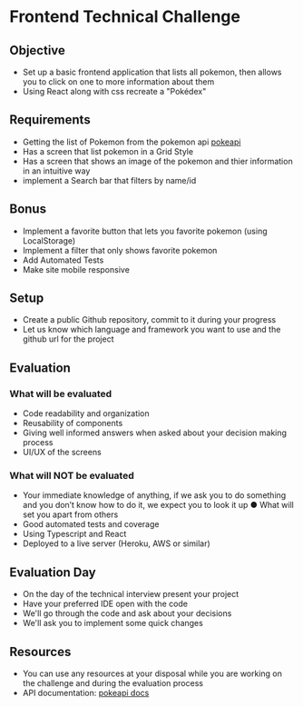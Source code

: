 # Frontend Technical Challenge

## Objective

- Set up a basic frontend application that lists all pokemon, then allows you to click on one to more information about them
- Using React along with css recreate a "Pokédex"

## Requirements

- Getting the list of Pokemon from the pokemon api [pokeapi](https://pokeapi.com)
- Has a screen that list pokemon in a Grid Style
- Has a screen that shows an image of the pokemon and thier information in an intuitive way
- implement a Search bar that filters by name/id

## Bonus

- Implement a favorite button that lets you favorite pokemon (using LocalStorage)
- Implement a filter that only shows favorite pokemon
- Add Automated Tests
- Make site mobile responsive

## Setup

- Create a public Github repository, commit to it during your progress
- Let us know which language and framework you want to use and the github url for the project

## Evaluation

### What will be evaluated

- Code readability and organization
- Reusability of components
- Giving well informed answers when asked about your decision making process
- UI/UX of the screens

### What will NOT be evaluated

- Your immediate knowledge of anything, if we ask you to do something and you don’t know how to do it, we expect you to look it up ● What will set you apart from others
- Good automated tests and coverage
- Using Typescript and React
- Deployed to a live server (Heroku, AWS or similar)

## Evaluation Day

- On the day of the technical interview present your project
- Have your preferred IDE open with the code
- We'll go through the code and ask about your decisions
- We'll ask you to implement some quick changes

## Resources

- You can use any resources at your disposal while you are working on the challenge and during the evaluation process
- API documentation: ​[pokeapi docs](https://pokeapi.co/docs/v2)
